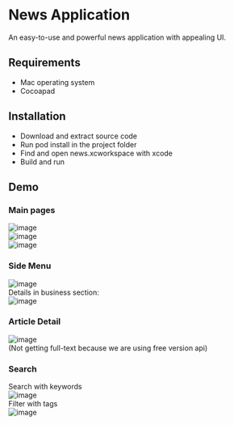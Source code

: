 # News Application
An easy-to-use and powerful news application with appealing UI.

## Requirements
- Mac operating system
- Cocoapad
## Installation
- Download and extract source code
- Run pod install in the project folder
- Find and open news.xcworkspace with xcode
- Build and run
## Demo
### Main pages
![image](https://user-images.githubusercontent.com/29218309/169290383-ce41fa3a-b645-4d1b-a2db-e6208250f63c.png)<br>
![image](https://user-images.githubusercontent.com/29218309/169290440-11dbd380-5078-47ff-9d3f-d2939db42a01.png)<br>
![image](https://user-images.githubusercontent.com/29218309/169290473-f1691648-0b94-42cd-be25-98cd79b0c2fc.png)<br>

### Side Menu
![image](https://user-images.githubusercontent.com/29218309/169290493-d97d5fce-31f9-4f2a-a5f2-b8f71f931dda.png)<br>
Details in business section:<br>
![image](https://user-images.githubusercontent.com/29218309/169290524-81004dc6-2297-45a0-85af-5da1ae0f4fc6.png)<br>

### Article Detail
![image](https://user-images.githubusercontent.com/29218309/169290576-7b359ef4-ea97-4573-b5ea-7fb8606f8355.png)<br>
(Not getting full-text because we are using free version api)<br>

### Search
Search with keywords<br>
![image](https://user-images.githubusercontent.com/29218309/169290594-21c5f178-add7-4a87-943e-0886b68f6238.png)<br>
Filter with tags<br>
![image](https://user-images.githubusercontent.com/29218309/169290615-eb0acb17-55f6-43e8-ab2a-29e9e8797546.png)<br>
